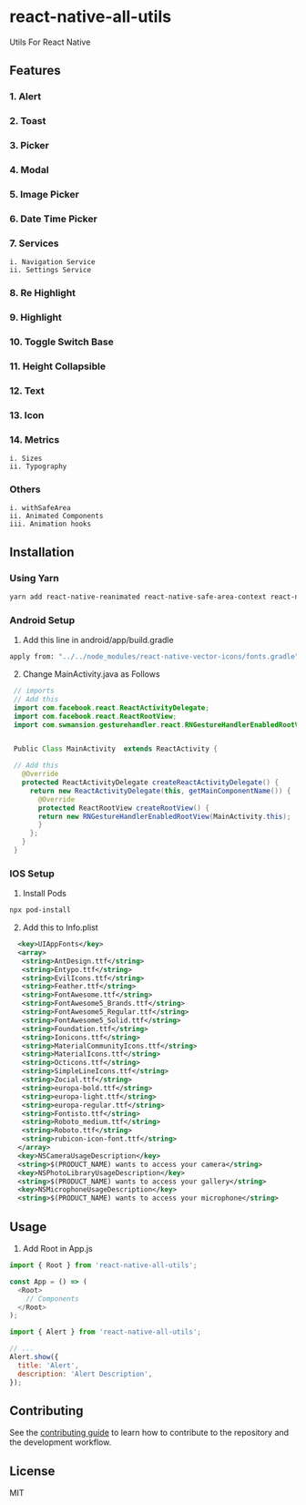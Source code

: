 # react-native-all-utils

Utils For React Native

## Features

  ### 1. Alert

  ### 2. Toast

  ### 3. Picker

  ### 4. Modal

  ### 5. Image Picker

  ### 6. Date Time Picker

  ### 7. Services

    i. Navigation Service
    ii. Settings Service
    
  ### 8. Re Highlight

  ### 9. Highlight

  ### 10. Toggle Switch Base

  ### 11. Height Collapsible

  ### 12. Text

  ### 13. Icon

  ### 14. Metrics

    i. Sizes
    ii. Typography
  
  ### Others

    i. withSafeArea
    ii. Animated Components
    iii. Animation hooks


## Installation

### Using Yarn
```sh
yarn add react-native-reanimated react-native-safe-area-context react-native-gesture-handler react-native-vector-icons react-native-redash react-native-safe-area-view @types/react-native-vector-icons react-native-image-crop-picker
```

### Android Setup

1.  Add this line in android/app/build.gradle

```sh
apply from: "../../node_modules/react-native-vector-icons/fonts.gradle"
```

2.  Change MainActivity.java as Follows

```java
 // imports
 // Add this
 import com.facebook.react.ReactActivityDelegate;
 import com.facebook.react.ReactRootView;
 import com.swmansion.gesturehandler.react.RNGestureHandlerEnabledRootView;


 Public Class MainActivity  extends ReactActivity {

 // Add this
   @Override
   protected ReactActivityDelegate createReactActivityDelegate() {
     return new ReactActivityDelegate(this, getMainComponentName()) {
       @Override
       protected ReactRootView createRootView() {
       return new RNGestureHandlerEnabledRootView(MainActivity.this);
       }
     };
   }
 }
```

### IOS Setup

1. Install Pods

```sh
npx pod-install
```

2. Add this to Info.plist

```xml
  <key>UIAppFonts</key>
  <array>
   <string>AntDesign.ttf</string>
   <string>Entypo.ttf</string>
   <string>EvilIcons.ttf</string>
   <string>Feather.ttf</string>
   <string>FontAwesome.ttf</string>
   <string>FontAwesome5_Brands.ttf</string>
   <string>FontAwesome5_Regular.ttf</string>
   <string>FontAwesome5_Solid.ttf</string>
   <string>Foundation.ttf</string>
   <string>Ionicons.ttf</string>
   <string>MaterialCommunityIcons.ttf</string>
   <string>MaterialIcons.ttf</string>
   <string>Octicons.ttf</string>
   <string>SimpleLineIcons.ttf</string>
   <string>Zocial.ttf</string>
   <string>europa-bold.ttf</string>
   <string>europa-light.ttf</string>
   <string>europa-regular.ttf</string>
   <string>Fontisto.ttf</string>
   <string>Roboto_medium.ttf</string>
   <string>Roboto.ttf</string>
   <string>rubicon-icon-font.ttf</string>
  </array>
  <key>NSCameraUsageDescription</key>
  <string>$(PRODUCT_NAME) wants to access your camera</string>
  <key>NSPhotoLibraryUsageDescription</key>
  <string>$(PRODUCT_NAME) wants to access your gallery</string>
  <key>NSMicrophoneUsageDescription</key>
  <string>$(PRODUCT_NAME) wants to access your microphone</string>
```

## Usage

1. Add Root in App.js

```js
import { Root } from 'react-native-all-utils';

const App = () => (
  <Root>
    // Components
  </Root>
);
```

```js
import { Alert } from 'react-native-all-utils';

// ...
Alert.show({
  title: 'Alert',
  description: 'Alert Description',
});
```

## Contributing

See the [contributing guide](CONTRIBUTING.md) to learn how to contribute to the repository and the development workflow.

## License

MIT
